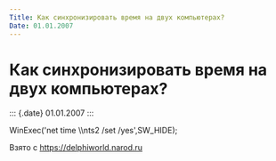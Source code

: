 ```yaml
---
Title: Как синхронизировать время на двух компьютерах?
Date: 01.01.2007
---
```



Как синхронизировать время на двух компьютерах?
===============================================

::: {.date}
01.01.2007
:::

WinExec(\'net time \\\\nts2 /set /yes\',SW\_HIDE);

Взято с <https://delphiworld.narod.ru>
